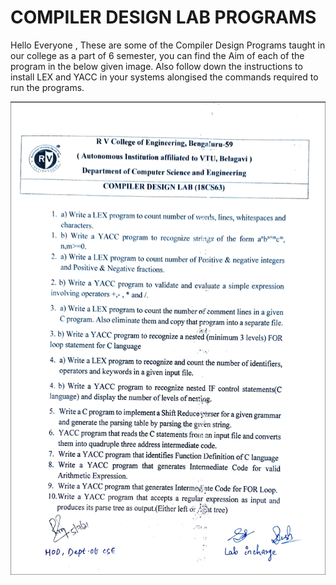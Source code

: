 # COMPILER DESIGN LAB PROGRAMS

Hello Everyone ,
These are some of the Compiler Design Programs taught in our college as a part of 6 semester, you can find the Aim of each of the program in the below given image. Also follow down the instructions to install LEX and YACC in your systems alongised the commands required to run the programs.

![Questions](https://github.com/yatinsatija/Compiler-Design-Programs-for-LEX-and-YACC/blob/main/compilerTopics.png)
